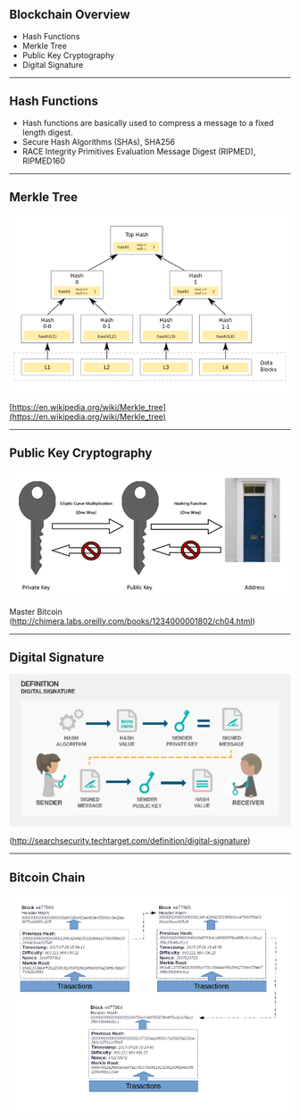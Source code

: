 ## Blockchain Overview

- Hash Functions
- Merkle Tree
- Public Key Cryptography
- Digital Signature

---

## Hash Functions

- Hash functions are basically used to compress a message to a fixed length digest.
- Secure Hash Algorithms (SHAs), SHA256
- RACE Integrity Primitives Evaluation Message Digest (RIPMED), RIPMED160

---

## Merkle Tree

![](../images/merkle-tree.png)

[https://en.wikipedia.org/wiki/Merkle_tree](https://en.wikipedia.org/wiki/Merkle_tree)

---

## Public Key Cryptography

![](../images/pubkey.png)

Master Bitcoin (http://chimera.labs.oreilly.com/books/1234000001802/ch04.html)

---

## Digital Signature

![](../images/digital-signature.png)

(http://searchsecurity.techtarget.com/definition/digital-signature)

---

## Bitcoin Chain

![](../images/blockchain.png)

